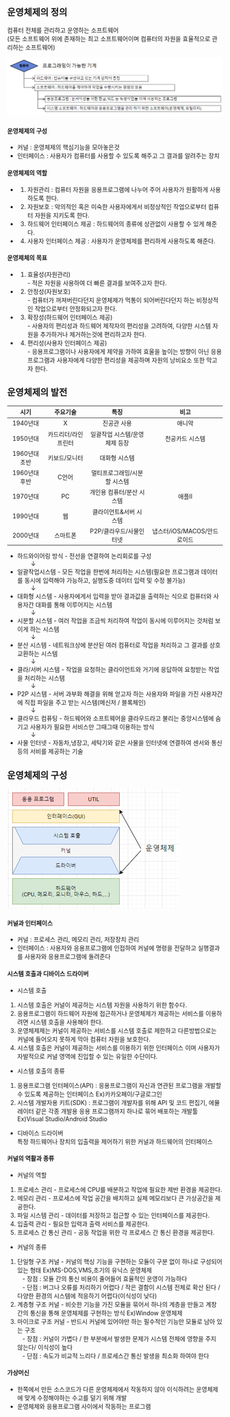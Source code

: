 ## 운영체제의 정의
컴퓨터 전체를 관리하고 운영하는 소프트웨어<br/>(모든 소프트웨어 위에 존재하는 최고 소프트웨어이며 컴퓨터의 자원을 효율적으로 관리하는 소프트웨어)

![운영체제 개요](/Data/1-1.Computer.PNG)

#### 운영체제의 구성
- 커널 : 운영체제의 핵심기능을 모아놓은것
- 인터페이스 : 사용자가 컴퓨터를 사용할 수 있도록 해주고 그 결과를 알려주는 장치

#### 운영체제의 역할
- 1. 자원관리 : 컴퓨터 자원을 응용프로그램에 나누어 주어 사용자가 원활하게 사용하도록 한다.
- 2. 자원보호 : 악의적인 혹은 미숙한 사용자에게서 비정상적인 작업으로부터 컴퓨터 자원을 지키도록 한다.
- 3. 하드웨어 인터페이스 제공 : 하드웨어의 종류에 상관없이 사용할 수 있게 해준다.
- 4. 사용자 인터페이스 제공 : 사용자가 운영체제를 편리하게 사용하도록 해준다.
 
#### 운영제체의 목표
- 1. 효율성(자원관리)<br/> - 적은 자원을 사용하여 더 빠른 결과를 보여주고자 한다.
- 2. 안정성(자원보호)<br/> - 컴퓨터가 꺼져버린다던지 운영체제가 먹통이 되어버린다던지 하는 비정상적인 작업으로부터 안정화되고자 한다.
- 3. 확장성(하드웨어 인터페이스 제공)<br/> - 사용자의 편리성과 하드웨어 제작자의 편리성을 고려하여, 다양한 시스템 자원을 추가하거나 제거하는것에 편리하고자 한다.
- 4. 편리성(사용자 인터페이스 제공)<br/> - 응용프로그램이나 사용자에게 제약을 가하여 효울을 높이는 방향이 아닌 응용프로그램과 사용자에게 다양한 편리성을 제공하며 자원의 낭비요소 또한 막고자 한다.
 
## 운영체제의 발전

|시기|주요기술|특징|비고|
|:---:|:---:|:---:|:---:|
|1940년대|X|진공관 사용|애니악|
|1950년대|카드리더/라인프린터|일괄작업 시스템/운영체제 등장|천공카드 시스템|
|1960년대 초반|키보드/모니터|대화형 시스템||
|1960년대 후반|C언어|멀티프로그래밍/시분할 시스템||
|1970년대|PC|개인용 컴퓨터/분산 시스템|애플II|
|1990년대|웹|클라이언트&서버 시스템||
|2000년대|스마트폰|P2P/클라우드/사물인터넷|냅스터/iOS/MACOS/안드로이드|

- 하드와이어링 방식 - 전선을 연결하여 논리회로를 구성<br/>&nbsp;&nbsp;&nbsp;&nbsp;&nbsp;&nbsp;&nbsp;&nbsp;↓<br/>
- 일괄작업시스템 - 모든 작업을 한번에 처리하는 시스템(필요한 프로그램과 데이터를 동시에 입력해야 가능하고, 실행도중 데이터 입력 및 수정 불가능)<br/>&nbsp;&nbsp;&nbsp;&nbsp;&nbsp;&nbsp;&nbsp;&nbsp;↓<br/>
- 대화형 시스템 - 사용자에게서 입력을 받아 결과값을 출력하는 식으로 컴퓨터와 사용자간 대화를 통해 이루어지는 시스템<br/>&nbsp;&nbsp;&nbsp;&nbsp;&nbsp;&nbsp;&nbsp;&nbsp;↓<br/>
- 시분할 시스템 - 여러 작업을 조금씩 처리하여 작업이 동시에 이루어지는 것처럼 보이게 하는 시스템<br/>&nbsp;&nbsp;&nbsp;&nbsp;&nbsp;&nbsp;&nbsp;&nbsp;↓<br/>
- 분산 시스템 - 네트워크상에 분산된 여러 컴퓨터로 작업을 처리하고 그 결과를 상호교환하는 시스템<br/>&nbsp;&nbsp;&nbsp;&nbsp;&nbsp;&nbsp;&nbsp;&nbsp;↓<br/>
- 클라/서버 시스템 - 작업을 요청하는 클라이언트와 거기에 응답하여 요청받는 작업을 처리하는 시스템<br/>&nbsp;&nbsp;&nbsp;&nbsp;&nbsp;&nbsp;&nbsp;&nbsp;↓<br/>
- P2P 시스템 - 서버 과부화 해결을 위해 얻고자 하는 사용자와 파일을 가진 사용자간에 직접 파일을 주고 받는 시스템(메신저 / 블록체인)<br/>&nbsp;&nbsp;&nbsp;&nbsp;&nbsp;&nbsp;&nbsp;&nbsp;↓<br/>
- 클라우드 컴퓨팅 - 하드웨어와 소프트웨어을 클라우드라고 불리는 중앙시스템에 숨기고 사용자가 필요한 서비스만 그때그때 이용하는 방식<br/>&nbsp;&nbsp;&nbsp;&nbsp;&nbsp;&nbsp;&nbsp;&nbsp;↓<br/>
- 사물 인터넷 - 자동차,냉장고, 세탁기와 같은 사물을 인터넷에 연결하여 센서와 통신등의 서비를 제공하는 기술

## 운영체제의 구성
![운영체제 구성](/Data/1-2.OS.png)

#### 커널과 인터페이스
- 커널 : 프로세스 관리, 메모리 관리, 저장장치 관리
- 인터페이스 : 사용자와 응용프로그램에 인접하여 커널에 명령을 전달하고 실행결과를 사용자와 응용프로그램에 돌려준다

#### 시스템 호출과 디바이스 드라이버
- 시스템 호출<br/>
1. 시스템 호출은 커널이 제공하는 시스템 자원을 사용하기 위한 함수다.
2. 응용프로그램이 하드웨어 자원에 접근하거나 운영체제가 제공하는 서비스를 이용하려면 시스템 호출을 사용해야 한다.
3. 운영체제제는 커널이 제공하는 서비스를 시스템 호출로 제한하고 다른방법으로는 커널에 들어오지 못하게 막아 컴퓨터 자원을 보호한다.
4. 시스템 호출은 커널이 제공하는 서비스를 이용하기 위한 인터페이스 이며 사용자가 자발적으로 커널 영역에 진입할 수 있는 유일한 수단이다.<br/>

- 시스템 호출의 종류<br/>
1. 응용프로그램 인터페이스(API) : 응용프로그램이 자신과 연관된 프로그램을 개발할 수 있도록 제공하는 인터페이스 Ex)카카오페이/구글로그인
2. 시스템 개발자용 키트(SDK) : 프로그램이 개발자를 위해 API 및 코드 편집기, 에뮬레이터 같은 각종 개발용 응용 프로그램까지 하나로 묶어 배포하는 개발툴 Ex)Visual Studio/Android Studio

- 디바이스 드라이버<br/>
특정 하드웨어나 장치의 입출력을 제어하기 위한 커널과 하드웨어의 인터페이스

#### 커널의 역활과 종류

- 커널의 역할<br/>
1. 프로세스 관리 - 프로세스에 CPU를 배분하고 작업에 필요한 제반 환경을 제공한다.
2. 메모리 관리 - 프로세스에 작업 공간을 배치하고 실제 메모리보다 큰 가상공간을 제공한다.
3. 파일 시스템 관리 - 데이터를 저장하고 접근할 수 있는 인터페이스를 제공한다.
4. 입출력 관리 - 필요한 입력과 출력 서비스를 제공한다.
5. 프로세스 간 통신 관리 - 공동 작업을 위한 각 프로세스 간 통신 환경을 제공한다.

- 커널의 종류<br/>
1. 단일형 구조 커널 - 커널의 핵싱 기능을 구현하는 모듈이 구분 없이 하나로 구성되어 있는 형태&nbsp;Ex)MS-DOS,VMS,초기의 유닉스 운영체제<br/>
&nbsp;&nbsp;&nbsp;- 장점 : 모듈 간의 통신 비용이 줄어들어 효율적인 운영이 가능하다<br/>
&nbsp;&nbsp;&nbsp;- 단점 : 버그나 오류를 처리하기 어렵다 / 작은 결함이 시스템 전체로 확산 된다 / 다양한 환경의 시스템에 적응하기 어렵다(이식성이 낮다)
2. 계층형 구조 커널 - 비슷한 기능을 가진 모듈을 묶어서 하나의 계층을 만들고 계창 간의 통신을 통해 운영체제를 구현하는 방식&nbsp;Ex)Window 운영체제
3. 마이크로 구조 커널 - 반드시 커널에 있어야만 하는 필수적인 기능만 모듈로 남아 있는 구조<br/>
&nbsp;&nbsp;&nbsp;- 장점 : 커널이 가볍다 / 한 부분에서 발생한 문제가 시스템 전체에 영향을 주지 않는다/ 이식성이 높다<br/>
&nbsp;&nbsp;&nbsp;- 단점 : 속도가 비교적 느리다 / 프로세스간 통신 발생을 최소화 하여야 한다

#### 가상머신
 - 한쪽에서 만든 소스코드가 다른 운영체제에서 작동하지 않아 이식하려는 운영체제에 맞게 수정해야하는 수고를 덜기 위해 개발
 - 운영체제와 응용프로그램 사이에서 작동하는 프로그램
